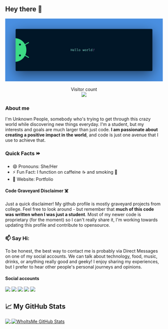 ## Hey there :wave:

<img src="https://raw.githubusercontent.com/smohata/smohata/master/resources/banner.png" alt="Hello world">

<p align="center"> 
  Visitor count<br>
  <img src="https://profile-counter.glitch.me/whoitsme/count.svg" />
</p>

### About me 
I'm Unknown People, somebody who's trying to get through this crazy world while discovering new things everyday. I'm a student, but my interests and goals are much larger than just code. **I am passionate about creating a positive impact in the world**, and code is just one avenue that I use to achieve that. 

### Quick Facts ⏩

* 😄 Pronouns: She/Her
* ⚡ Fun Fact: I function on caffeine :coffee: and smoking 🚬
* 🔭 Website: Portfolio

#### Code Graveyard Disclaimer ☠️

Just a quick disclaimer! My github profile is mostly graveyard projects from college. Feel free to look around - but remember that **much of this code was written when I was just a student**. Most of my newer code is proprietary (for the moment) so I can't really share it, I'm working towards updating this profile and contribute to opensource.

### 📫 Say Hi:   

To be honest, the best way to contact me is probably via Direct Messages on one of my social accounts. We can talk about technology, food, music, drinks, or anything really good and geeky! I enjoy sharing my experiences, but I prefer to hear other people's personal journeys and opinions.
#### Social accounts
[<img src="https://img.icons8.com/color/48/000000/twitter.png" width="3.5%"/>](https://twitter.com/BayyPrjkt)
[<img src="https://img.icons8.com/color/48/000000/linkedin.png" width="3.5%"/>](https://www.linkedin.com/in/bayxyy/)
[<img src="https://img.icons8.com/color/48/000000/facebook.png" width="3.5%"/>](https://www.facebook.com/iyaaudhbeb/)
[<img src="https://img.icons8.com/fluent/48/000000/instagram-new.png" width="3.5%"/>](https://www.instagram.com/danangbayuu_/)
<a href="mailto:sejal.danangbayuu21@gmail.com"> <img src="https://img.icons8.com/fluent/48/000000/gmail.png" width="3.5%"/> </a>

## &#x1f4c8; My GitHub Stats

<a href="https://github.com/whoitsme/whoitsme">
  <img align="center" src="https://github-readme-stats.vercel.app/api/top-langs/?username=whoitsme&title_color=ffffff&text_color=c9cacc&icon_color=2bbc8a&bg_color=1d1f21" />
</a>

<a href="https://github.com/whoitsme/whoitsme">
  <img align="center" src="https://github-readme-stats.vercel.app/api?username=whoitsme&show_icons=true&line_height=27&count_private=true&title_color=ffffff&text_color=c9cacc&icon_color=2bbc8a&bg_color=1d1f21" alt="WhoItsMe GitHub Stats" />
</a>
